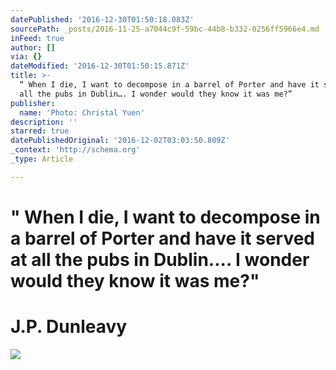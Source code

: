 ```yaml
---
datePublished: '2016-12-30T01:50:18.083Z'
sourcePath: _posts/2016-11-25-a7044c9f-59bc-44b8-b332-0256ff5966e4.md
inFeed: true
author: []
via: {}
dateModified: '2016-12-30T01:50:15.871Z'
title: >-
  “ When I die, I want to decompose in a barrel of Porter and have it served at
  all the pubs in Dublin…. I wonder would they know it was me?”
publisher:
  name: 'Photo: Christal Yuen'
description: ''
starred: true
datePublishedOriginal: '2016-12-02T03:03:50.809Z'
_context: 'http://schema.org'
_type: Article

---
```

# **" When I die, I want to decompose in a barrel of Porter and have it served at all the pubs in Dublin.... I wonder would they know it was me?"**

# **J.P. Dunleavy**
![](https://the-grid-user-content.s3-us-west-2.amazonaws.com/70e6b90f-46c8-4462-8edb-26f2a9cfe741.jpg)